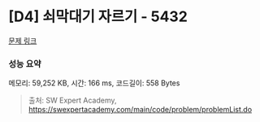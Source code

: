 # [D4] 쇠막대기 자르기 - 5432 

[문제 링크](https://swexpertacademy.com/main/code/problem/problemDetail.do?contestProbId=AWVl47b6DGMDFAXm) 

### 성능 요약

메모리: 59,252 KB, 시간: 166 ms, 코드길이: 558 Bytes



> 출처: SW Expert Academy, https://swexpertacademy.com/main/code/problem/problemList.do